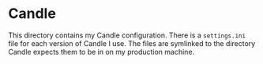 # Candle
This directory contains my Candle configuration. There is a `settings.ini`
file for each version of Candle I use. The files are symlinked to the
directory Candle expects them to be in on my production machine.
